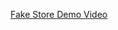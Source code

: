 [Fake Store Demo Video](https://github.com/Om-Parab-37/Benchmark-Training/07-02-2024/FakeStoreWebsite/Demo/Fake_Store_Demo.mp4)
